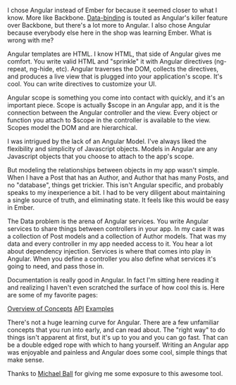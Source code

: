 I chose Angular instead of Ember for because it seemed closer to what I know.
More like Backbone.
[Data-binding](http://docs.angularjs.org/guide/dev_guide.templates.databinding)
is touted as Angular's killer feature over Backbone, but there's a lot more to
Angular. I also chose Angular because everybody else here in the shop was
learning Ember. What is wrong with me?

Angular templates are HTML. I know HTML, that side of Angular gives me comfort.
You write valid HTML and "sprinkle" it with Angular directives (ng-repeat,
ng-hide, etc). Angular traverses the DOM, collects the directives, and produces
a live view that is plugged into your application's scope. It's cool. You can
write directives to customize your UI.

Angular scope is something you come into contact with quickly, and it's an
important piece. Scope is actually $scope in an Angular app, and it is the
connection between the Angular controller and the view. Every object or function
you attach to $scope in the controller is available to the view. Scopes model
the DOM and are hierarchical.

I was intrigued by the lack of an Angular Model. I've always liked the
flexibility and simplicity of Javascript objects. Models in Angular are any
Javascript objects that you choose to attach to the app's scope.

But modeling the relationships between objects in my app wasn't simple. When I
have a Post that has an Author, and Author that has many Posts, and no
"database", things get trickier. This isn't Angular specific, and probably
speaks to my inexperience a bit. I had to be very diligent about maintaining a
single source of truth, and eliminating state. It feels like this would be easy
in Ember.

The Data problem is the arena of Angular services. You write Angular services to
share things between controllers in your app. In my case it was a collection of
Post models and a collection of Author models. That was my data and every
controller in my app needed access to it. You hear a lot about dependency
injection. Services is where that comes into play in Angular. When you define a
controller you also define what services it's going to need, and pass those in.

Documentation is really good in Angular. In fact I'm sitting here reading it and
realizing I haven't even scratched the surface of how cool this is. Here are
some of my favorite pages:

[Overview of Concepts](http://docs.angularjs.org/guide/concepts#view)
[API](http://docs.angularjs.org/api)
[Examples](http://angularjs.org/)

There's not a huge learning curve for Angular. There are a few unfamiliar
concepts that you run into early, and can read about. The "right way" to do
things isn't apparent at first, but it's up to you and you can go fast. That can
be a double edged rope with which to hang yourself. Writing an Angular app was 
enjoyable and painless and Angular does some cool, simple things that make sense.

Thanks to [Michael Ball](http://twitter.com/ballmw) for giving me some exposure 
to this awesome tool.
